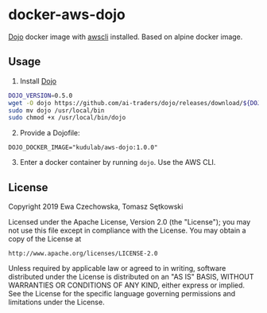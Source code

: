 # docker-aws-dojo

[Dojo](https://github.com/ai-traders/dojo) docker image with [awscli](https://github.com/aws/aws-cli) installed.
Based on alpine docker image.

## Usage
1. Install [Dojo](https://github.com/ai-traders/dojo)
```bash
DOJO_VERSION=0.5.0
wget -O dojo https://github.com/ai-traders/dojo/releases/download/${DOJO_VERSION}/dojo_linux_amd64
sudo mv dojo /usr/local/bin
sudo chmod +x /usr/local/bin/dojo
```
2. Provide a Dojofile:
```
DOJO_DOCKER_IMAGE="kudulab/aws-dojo:1.0.0"
```
3. Enter a docker container by running `dojo`. Use the AWS CLI.


## License

Copyright 2019 Ewa Czechowska, Tomasz Sętkowski

Licensed under the Apache License, Version 2.0 (the "License");
you may not use this file except in compliance with the License.
You may obtain a copy of the License at

    http://www.apache.org/licenses/LICENSE-2.0

Unless required by applicable law or agreed to in writing, software
distributed under the License is distributed on an "AS IS" BASIS,
WITHOUT WARRANTIES OR CONDITIONS OF ANY KIND, either express or implied.
See the License for the specific language governing permissions and
limitations under the License.
